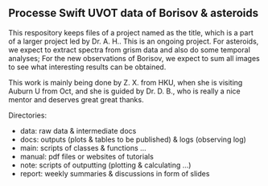 ## Processe Swift UVOT data of Borisov & asteroids


This respository keeps files of a project named as the title, which is a part of a larger project led by Dr. A. H..
This is an ongoing project.
For asteroids, we expect to extract spectra from grism data 
and also do some temporal analyses; For the new observations of Borisov, we expect to sum all images to see what interesting results can be obtained.

This work is mainly being done by Z. X. from HKU, when she is visiting Auburn U from Oct, and she is guided by Dr. D. B., who is really a nice mentor and deserves great great thanks.

Directories:
- data: raw data & intermediate docs
- docs: outputs (plots & tables to be published) & logs (observing log)
- main: scripts of classes & functions ...
- manual: pdf files or websites of tutorials
- note: scripts of outputting (plotting & calculating ...)
- report: weekly summaries & discussions in form of slides